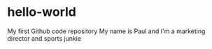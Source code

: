 # hello-world
My first Github code repository
My name is Paul and I'm a marketing director and sports junkie
